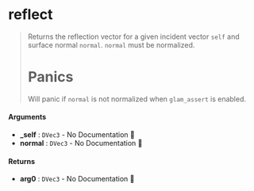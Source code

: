 # reflect

>  Returns the reflection vector for a given incident vector `self` and surface normal
>  `normal`.
>  `normal` must be normalized.
>  # Panics
>  Will panic if `normal` is not normalized when `glam_assert` is enabled.

#### Arguments

- **\_self** : `DVec3` \- No Documentation 🚧
- **normal** : `DVec3` \- No Documentation 🚧

#### Returns

- **arg0** : `DVec3` \- No Documentation 🚧